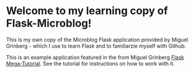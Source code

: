 # Welcome to my learning copy of Flask-Microblog!

This is my own copy of the Microblog Flask application provided by Miguel Grinberg - which I use to learn Flask and to familiarzie myself with Github.

This is an example application featured in the from Miguel Grinberg [Flask Mega-Tutorial](https://blog.miguelgrinberg.com/post/the-flask-mega-tutorial-part-i-hello-world). See the tutorial for instructions on how to work with it.
